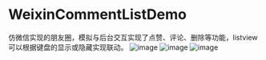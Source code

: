 # WeixinCommentListDemo

仿微信实现的朋友圈，模拟与后台交互实现了点赞、评论、删除等功能，listview可以根据键盘的显示或隐藏实现联动。
![image](https://github.com/Naoki2015/CircleDemo/blob/master/CircleDemo/imgs/01.png)
![image](https://github.com/Naoki2015/CircleDemo/blob/master/CircleDemo/imgs/02.png)
![image](https://github.com/Naoki2015/CircleDemo/blob/master/CircleDemo/imgs/03.png)
